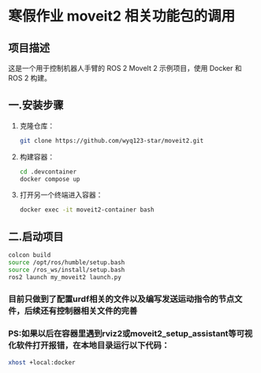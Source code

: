 # 寒假作业 moveit2 相关功能包的调用

## 项目描述
这是一个用于控制机器人手臂的 ROS 2 MoveIt 2 示例项目，使用 Docker 和 ROS 2 构建。

## 一.安装步骤

1. 克隆仓库：
    ```bash
    git clone https://github.com/wyq123-star/moveit2.git
    ```

2. 构建容器：
    ```bash
    cd .devcontainer
    docker compose up
    ```
    

3. 打开另一个终端进入容器：
    ```bash
    docker exec -it moveit2-container bash
    ```

## 二.启动项目

```bash
colcon build
source /opt/ros/humble/setup.bash
source /ros_ws/install/setup.bash
ros2 launch my_moveit2 launch.py
```

### 目前只做到了配置urdf相关的文件以及编写发送运动指令的节点文件，后续还有控制器相关文件的完善

### PS:如果以后在容器里遇到rviz2或moveit2_setup_assistant等可视化软件打开报错，在本地目录运行以下代码：

```bash
xhost +local:docker
```

